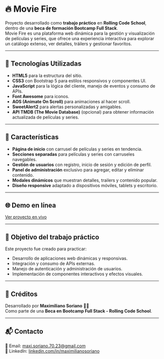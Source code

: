 # 🔥 Movie Fire

Proyecto desarrollado como **trabajo práctico** en **Rolling Code School**, dentro de una **beca de formación Bootcamp Full Stack**.  
Movie Fire es una plataforma web dinámica para la gestión y visualización de películas y series, que ofrece una experiencia interactiva para explorar un catálogo extenso, ver detalles, tráilers y gestionar favoritos.

---

## 🚀 Tecnologías Utilizadas

- **HTML5** para la estructura del sitio.  
- **CSS3** con Bootstrap 5 para estilos responsivos y componentes UI.  
- **JavaScript** para la lógica del cliente, manejo de eventos y consumo de APIs.  
- **Font Awesome** para iconos.  
- **AOS (Animate On Scroll)** para animaciones al hacer scroll.  
- **SweetAlert2** para alertas personalizadas y amigables.  
- **API TMDB (The Movie Database)** (opcional) para obtener información actualizada de películas y series.

---

## 📌 Características

- **Página de inicio** con carrusel de películas y series en tendencia.  
- **Secciones separadas** para películas y series con carruseles navegables.  
- **Gestión de usuarios** con registro, inicio de sesión y edición de perfil.  
- **Panel de administración** exclusivo para agregar, editar y eliminar contenido.  
- **Modales dinámicos** que muestran detalles, trailers y contenido popular.  
- **Diseño responsive** adaptado a dispositivos móviles, tablets y escritorio.

---

## 🌐 Demo en línea

[Ver proyecto en vivo](https://movies-fire.netlify.app/)

---

## 🎯 Objetivo del trabajo práctico

Este proyecto fue creado para practicar:

- Desarrollo de aplicaciones web dinámicas y responsivas.  
- Integración y consumo de APIs externas.  
- Manejo de autenticación y administración de usuarios.  
- Implementación de componentes interactivos y efectos visuales.

---

## 📜 Créditos

Desarrollado por **Maximiliano Soriano** 🧑‍💻  
Como parte de una **Beca en Bootcamp Full Stack - Rolling Code School**.

---

## 📬 Contacto

📧 Email: [maxi.soriano.70.23@gmail.com](mailto:maxi.soriano.70.23@gmail.com)  
🔗 LinkedIn: [linkedin.com/in/maximilianosoriano](https://www.linkedin.com/in/maximiliano-soriano/)
